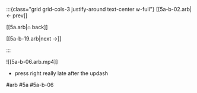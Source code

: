 :::{class="grid grid-cols-3 justify-around text-center w-full"}
[[5a-b-02.arb|← prev]]

[[5a.arb|⌂ back]]

[[5a-b-19.arb|next →]]

:::

![[5a-b-06.arb.mp4]]

* press right really late after the updash

#arb #5a #5a-b-06

